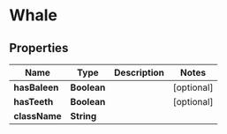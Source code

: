 

# Whale


## Properties

| Name | Type | Description | Notes |
|------------ | ------------- | ------------- | -------------|
|**hasBaleen** | **Boolean** |  |  [optional] |
|**hasTeeth** | **Boolean** |  |  [optional] |
|**className** | **String** |  |  |


